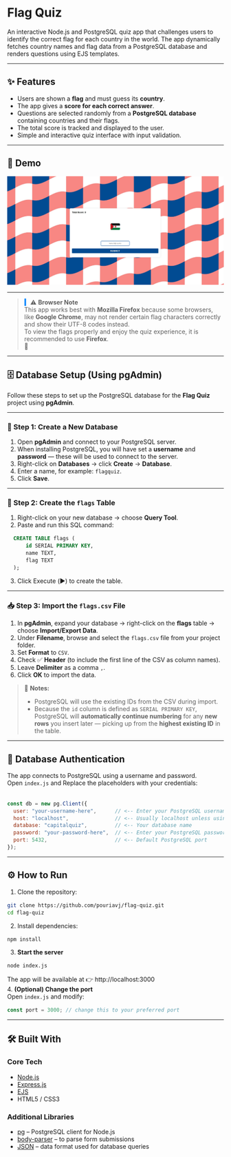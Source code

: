 # Flag Quiz

An interactive Node.js and PostgreSQL quiz app that challenges users to identify the correct flag for each country in the world.
The app dynamically fetches country names and flag data from a PostgreSQL database and renders questions using EJS templates.

---


## ✨ Features

- Users are shown a **flag** and must guess its **country**.  
- The app gives a **score for each correct answer**.  
- Questions are selected randomly from a **PostgreSQL database** containing countries and their flags.  
- The total score is tracked and displayed to the user.  
- Simple and interactive quiz interface with input validation.


---
## 📸 Demo

![Capital Quiz Demo](./flagQuiz.jpg)  


---

> <span style="border-left: 4px solid #1E90FF; padding-left: 10px;">⚠️ **Browser Note**  
> This app works best with **Mozilla Firefox** because some browsers, like **Google Chrome**, may not render certain flag characters correctly and show their UTF-8 codes instead.  
> To view the flags properly and enjoy the quiz experience, it is recommended to use **Firefox**.  
> 🔹</span>



---

## 🗄️ Database Setup (Using pgAdmin)

Follow these steps to set up the PostgreSQL database for the **Flag Quiz** project using **pgAdmin**.

---

### 🧩 Step 1: Create a New Database
1. Open **pgAdmin** and connect to your PostgreSQL server.  
2. When installing PostgreSQL, you will have set a **username** and **password** — these will be used to connect to the server.  
3. Right-click on **Databases** → click **Create** → **Database**.  
4. Enter a name, for example: `flagquiz`.  
5. Click **Save**.


---

### 🧱 Step 2: Create the `flags` Table
1. Right-click on your new database → choose **Query Tool**.  
2. Paste and run this SQL command:
 ```sql
   CREATE TABLE flags (
       id SERIAL PRIMARY KEY,
       name TEXT,
       flag TEXT
   );
 ```
3. Click Execute (▶️) to create the table.
---
### 📥 Step 3: Import the `flags.csv` File

1. In **pgAdmin**, expand your database → right-click on the **flags** table → choose **Import/Export Data**.  
2. Under **Filename**, browse and select the `flags.csv` file from your project folder.  
3. Set **Format** to `CSV`.  
4. Check ✅ **Header** (to include the first line of the CSV as column names).  
5. Leave **Delimiter** as a comma `,`.  
6. Click **OK** to import the data.


> 📒 **Notes:**
> - PostgreSQL will use the existing IDs from the CSV during import.  
> - Because the `id` column is defined as `SERIAL PRIMARY KEY`, PostgreSQL will **automatically continue numbering** for any **new rows** you insert later — picking up from the **highest existing ID** in the table.

---
## 🔑 Database Authentication

The app connects to PostgreSQL using a username and password.  
Open `index.js` and Replace the placeholders with your credentials:

```js

const db = new pg.Client({
  user: "your-username-here",      // <-- Enter your PostgreSQL username here
  host: "localhost",               // <-- Usually localhost unless using a remote DB
  database: "capitalquiz",         // <-- Your database name
  password: "your-password-here",  // <-- Enter your PostgreSQL password here
  port: 5432,                      // <-- Default PostgreSQL port
});


```
---

## ⚙️ How to Run

1. Clone the repository:
```bash
git clone https://github.com/pouriavj/flag-quiz.git
cd flag-quiz
```
2. Install dependencies:
```bash
npm install
```
3. **Start the server**
```bash
node index.js
```
The app will be available at 👉 http://localhost:3000<br/>
4. **(Optional) Change the port**<br/>
Open `index.js` and modify:
```javascript
const port = 3000; // change this to your preferred port
```
---
## 🛠️ Built With

### Core Tech
- [Node.js](https://nodejs.org/)  
- [Express.js](https://expressjs.com/)  
- [EJS](https://ejs.co/)  
- HTML5 / CSS3  

### Additional Libraries
- [pg](https://www.npmjs.com/package/pg) – PostgreSQL client for Node.js  
- [body-parser](https://www.npmjs.com/package/body-parser) – to parse form submissions  
- [JSON](https://www.json.org/json-en.html) – data format used for database queries  




